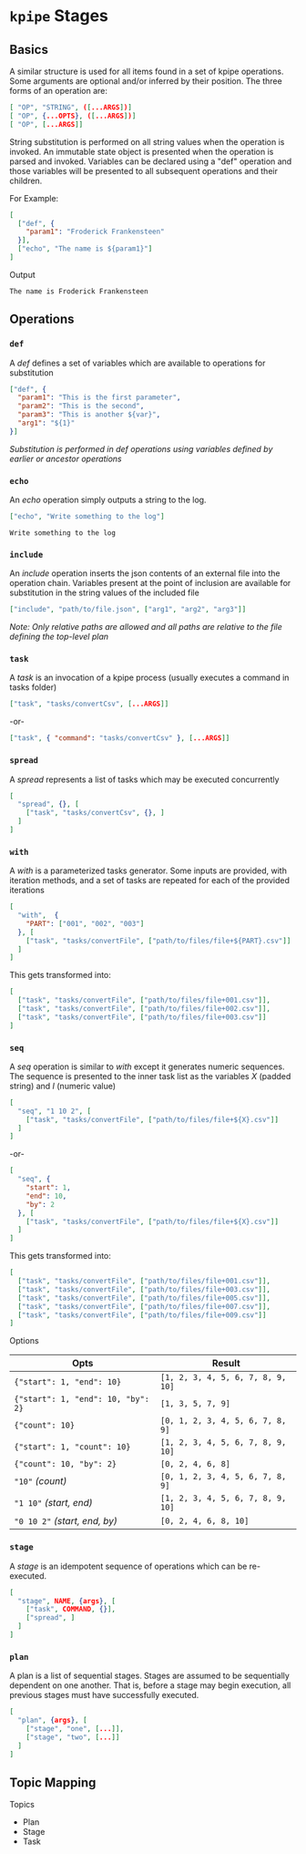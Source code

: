 # `kpipe` Stages

## Basics
A similar structure is used for all items found in a set of kpipe operations. Some arguments are optional and/or inferred by their position. The three forms of an operation are:

```json
[ "OP", "STRING", ([...ARGS])]
[ "OP", {...OPTS}, ([...ARGS])]
[ "OP", [...ARGS]]
```

String substitution is performed on all string values when the operation is invoked. An immutable state object is presented when the operation is parsed and invoked. Variables can be declared using a "def" operation and those variables will be presented to all subsequent operations and their children.

For Example:
```json
[
  ["def", {
    "param1": "Froderick Frankensteen"
  }],
  ["echo", "The name is ${param1}"]
]
```
Output
```
The name is Froderick Frankensteen
```

## Operations

### `def`
A _def_ defines a set of variables which are available to operations for substitution
```json
["def", {
  "param1": "This is the first parameter",
  "param2": "This is the second",
  "param3": "This is another ${var}",
  "arg1": "${1}"
}]
```
_Substitution is performed in def operations using variables defined by earlier or ancestor operations_

### `echo`
An _echo_ operation simply outputs a string to the log.
```json
["echo", "Write something to the log"]
```
```
Write something to the log
```

### `include`
An _include_ operation inserts the json contents of an external file into the operation chain. Variables present at the point of inclusion are available for substitution in the string values of the included file
```json
["include", "path/to/file.json", ["arg1", "arg2", "arg3"]]
```
_Note: Only relative paths are allowed and all paths are relative to the file defining the top-level plan_

### `task`
A _task_ is an invocation of a kpipe process (usually executes a command in tasks folder)

```json
["task", "tasks/convertCsv", [...ARGS]]
```
-or-
```json
["task", { "command": "tasks/convertCsv" }, [...ARGS]]
```

### `spread`
A _spread_ represents a list of tasks which may be executed concurrently

```json
[
  "spread", {}, [
    ["task", "tasks/convertCsv", {}, ]
  ]
]
```

### `with`
A _with_ is a parameterized tasks generator. Some inputs are provided, with iteration methods, and
a set of tasks are repeated for each of the provided iterations

```json
[
  "with",  {
    "PART": ["001", "002", "003"]
  }, [
    ["task", "tasks/convertFile", ["path/to/files/file+${PART}.csv"]]
  ]
]
```

This gets transformed into:
```json
[
  ["task", "tasks/convertFile", ["path/to/files/file+001.csv"]],
  ["task", "tasks/convertFile", ["path/to/files/file+002.csv"]],
  ["task", "tasks/convertFile", ["path/to/files/file+003.csv"]]
]
```

### `seq`
A _seq_ operation is similar to _with_ except it generates numeric sequences. The sequence is presented to the inner task list as the variables _X_ (padded string) and _I_ (numeric value)
```json
[
  "seq", "1 10 2", [
    ["task", "tasks/convertFile", ["path/to/files/file+${X}.csv"]]
  ]
]
```
-or-
```json
[
  "seq", {
    "start": 1,
    "end": 10,
    "by": 2
  }, [
    ["task", "tasks/convertFile", ["path/to/files/file+${X}.csv"]]
  ]
]
```
This gets transformed into:
```json
[
  ["task", "tasks/convertFile", ["path/to/files/file+001.csv"]],
  ["task", "tasks/convertFile", ["path/to/files/file+003.csv"]],
  ["task", "tasks/convertFile", ["path/to/files/file+005.csv"]],
  ["task", "tasks/convertFile", ["path/to/files/file+007.csv"]],
  ["task", "tasks/convertFile", ["path/to/files/file+009.csv"]]
]
```
Options

| Opts | Result |
|---|---|
|`{"start": 1, "end": 10}`|`[1, 2, 3, 4, 5, 6, 7, 8, 9, 10]`|
|`{"start": 1, "end": 10, "by": 2}`|`[1, 3, 5, 7, 9]`|
|`{"count": 10}`|`[0, 1, 2, 3, 4, 5, 6, 7, 8, 9]`|
|`{"start": 1, "count": 10}`|`[1, 2, 3, 4, 5, 6, 7, 8, 9, 10]`|
|`{"count": 10, "by": 2}`|`[0, 2, 4, 6, 8]`|
|`"10"` _(count)_|`[0, 1, 2, 3, 4, 5, 6, 7, 8, 9]`|
|`"1 10"` _(start, end)_|`[1, 2, 3, 4, 5, 6, 7, 8, 9, 10]`|
|`"0 10 2"` _(start, end, by)_|`[0, 2, 4, 6, 8, 10]`|



### `stage`
A _stage_ is an idempotent sequence of operations which can be re-executed. 

```json
[
  "stage", NAME, {args}, [
    ["task", COMMAND, {}],
    ["spread", ]
  ]
]
```

### `plan`
A plan is a list of sequential stages.  Stages are assumed to be sequentially dependent on one another.
That is, before a stage may begin execution, all previous stages must have successfully executed.

```json
[ 
  "plan", {args}, [
    ["stage", "one", [...]],
    ["stage", "two", [...]]
  ]
]
```

## Topic Mapping

Topics
- Plan 
- Stage
- Task